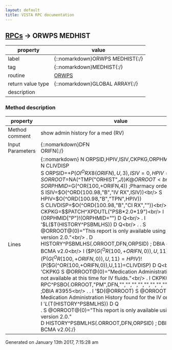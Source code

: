 ```yaml
---
layout: default
title: VISTA RPC documentation
---
```




## [RPCs](TableOfContent.md) &#8594; ORWPS MEDHIST 

 property | value 
--- | --- 
 label | {::nomarkdown}ORWPS MEDHIST{:/}
 tag | {::nomarkdown}MEDHIST{:/}
 routine | [ORWPS](http://code.osehra.org/dox/Routine_ORWPS_source.html)
 return value type | {::nomarkdown}GLOBAL ARRAY{:/}
 description | 


### Method description

 property | value 
 --- | --- 
 Method comment | show admin history for a med  (RV)
 Input Parameters | {::nomarkdown}DFN<br/>ORIFN{:/}
 Lines | {::nomarkdown} N ORPSID,HPIV,ISIV,CKPKG,ORPHMID<br/> N CLIVDISP<br/> S ORPSID=+$P($$OI^ORX8(ORIFN),U,3),ISIV=0,HPIV=0<br/> S ORROOT=$NA(^TMP("ORHIST",$J)) K @ORROOT<br/> S ORPHMID=$G(^OR(100,+ORIFN,4))  ;Pharmacy order number<br/> S ISIV=$O(^ORD(100.98,"B","IV RX",ISIV))<br/> S HPIV=$O(^ORD(100.98,"B","TPN",HPIV))<br/> S CLIVDISP=$O(^ORD(100.98,"B","CI RX",""))<br/> S CKPKG=$$PATCH^XPDUTL("PSB*2.0*19")<br/> I (ORPHMID["P")!(ORPHMID="") D  Q<br/> . I '$L($T(HISTORY^PSBMLHS)) D  Q<br/> . . S @ORROOT@(0)="This report is only available using BCMA version 2.0."<br/> . D HISTORY^PSBMLHS(.ORROOT,DFN,ORPSID)  ; DBIA #3459 for BCMA v2.0<br/> I ($P($G(^OR(100,+ORIFN,0)),U,11)=ISIV)!($P($G(^OR(100,+ORIFN,0)),U,11)=HPIV)!($P($G(^OR(100,+ORIFN,0)),U,11)=CLIVDISP) D  Q<br/> . I 'CKPKG S @ORROOT@(0)="Medication Administration History is not available at this time for IV fluids."<br/> . I CKPKG D<br/> . . D RPC^PSBO(.ORROOT,"PM",DFN,"","","","","","","","","",ORPHMID)  ;DBIA #3955<br/> . . I '$D(@ORROOT) S @ORROOT@(0)="No Medication Administration History found for the IV order."<br/> I '$L($T(HISTORY^PSBMLHS)) D  Q<br/> . S @ORROOT@(0)="This report is only available using BCMA version 2.0."<br/> D HISTORY^PSBMLHS(.ORROOT,DFN,ORPSID)  ; DBIA #3459 for BCMA v2.0{:/}




 Generated on January 13th 2017, 7:15:28 am